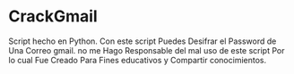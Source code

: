 # CrackGmail
Script hecho en Python. Con este script  Puedes Desifrar el Password de Una Correo gmail. no me Hago Responsable del mal uso de este script Por lo cual Fue Creado Para Fines educativos y Compartir conocimientos.
